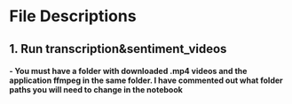# File Descriptions <br>

## 1. Run transcription&sentiment_videos<br>
#### - You must have a folder with downloaded .mp4 videos and the application ffmpeg in the same folder. I have commented out what folder paths you will need to change in the notebook 
